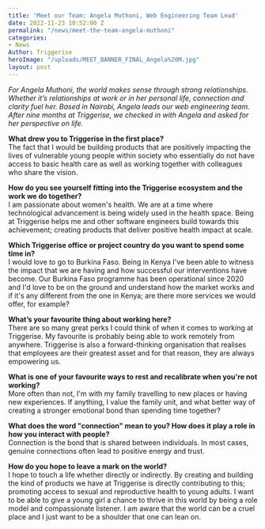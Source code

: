 ```yaml
---
title: 'Meet our Team: Angela Muthoni, Web Engineering Team Lead'
date: 2022-11-23 10:52:00 Z
permalink: "/news/meet-the-team-angela-muthoni"
categories:
- News
Author: Triggerise
heroImage: "/uploads/MEET_BANNER_FINAL_Angela%20M.jpg"
layout: post
---
```


*For Angela Muthoni, the world makes sense through strong relationships. Whether it’s relationships at work or in her personal life, connection and clarity fuel her. Based in Nairobi, Angela leads our web engineering team. After nine months at Triggerise, we checked in with Angela and asked for her perspective on life.*

**What drew you to Triggerise in the first place?**\
The fact that I would be building products that are positively impacting the lives of vulnerable young people within society who essentially do not have access to basic health care as well as working together with colleagues who share the vision.

**How do you see yourself fitting into the Triggerise ecosystem and the work we do together?**\
I am passionate about women's health. We are at a time where technological advancement is being widely used in the health space. Being at Triggerise helps me and other software engineers build towards this achievement; creating products that deliver positive health impact at scale.

**Which Triggerise office or project country do you want to spend some time in?**\
I would love to go to Burkina Faso. Being in Kenya I've been able to witness the impact that we are having and how successful our interventions have become. Our Burkina Faso programme has been operational since 2020 and I'd love to be on the ground and understand how the market works and if it's any different from the one in Kenya; are there more services we would offer, for example?

**What’s your favourite thing about working here?**\
There are so many great perks I could think of when it comes to working at Triggerise. My favourite is probably being able to work remotely from anywhere. Triggerise is also a forward-thinking organisation that realises that employees are their greatest asset and for that reason, they are always empowering us.

**What is one of your favourite ways to rest and recalibrate when you're not working?**\
More often than not, I'm with my family travelling to new places or having new experiences. If anything, I value the family unit, and what better way of creating a stronger emotional bond than spending time together?

**What does the word "connection" mean to you? How does it play a role in how you interact with people?**\
Connection is the bond that is shared between individuals. In most cases, genuine connections often lead to positive energy and trust.

**How do you hope to leave a mark on the world?**\
I hope to touch a life whether directly or indirectly. By creating and building the kind of products we have at Triggerise is directly contributing to this; promoting access to sexual and reproductive health to young adults. I want to be able to give a young girl a chance to thrive in this world by being a role model and compassionate listener. I am aware that the world can be a cruel place and I just want to be a shoulder that one can lean on.
